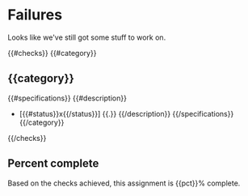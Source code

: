 # Failures

Looks like we've still got some stuff to work on.

{{#checks}}
{{#category}}
## {{category}}

{{#specifications}}
{{#description}}
- [{{#status}}x{{/status}}] {{.}}
{{/description}}
{{/specifications}}
{{/category}}

{{/checks}}

## Percent complete

Based on the checks achieved, this assignment is {{pct}}% complete.
